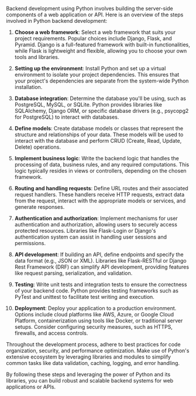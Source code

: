 Backend development using Python involves building the server-side components of a web application or API. Here is an overview of the steps involved in Python backend development:

1. **Choose a web framework**: Select a web framework that suits your project requirements. Popular choices include Django, Flask, and Pyramid. Django is a full-featured framework with built-in functionalities, while Flask is lightweight and flexible, allowing you to choose your own tools and libraries.

2. **Setting up the environment**: Install Python and set up a virtual environment to isolate your project dependencies. This ensures that your project's dependencies are separate from the system-wide Python installation.

3. **Database integration**: Determine the database you'll be using, such as PostgreSQL, MySQL, or SQLite. Python provides libraries like SQLAlchemy, Django ORM, or specific database drivers (e.g., psycopg2 for PostgreSQL) to interact with databases.

4. **Define models**: Create database models or classes that represent the structure and relationships of your data. These models will be used to interact with the database and perform CRUD (Create, Read, Update, Delete) operations.

5. **Implement business logic**: Write the backend logic that handles the processing of data, business rules, and any required computations. This logic typically resides in views or controllers, depending on the chosen framework.

6. **Routing and handling requests**: Define URL routes and their associated request handlers. These handlers receive HTTP requests, extract data from the request, interact with the appropriate models or services, and generate responses.

7. **Authentication and authorization**: Implement mechanisms for user authentication and authorization, allowing users to securely access protected resources. Libraries like Flask-Login or Django's authentication system can assist in handling user sessions and permissions.

8. **API development**: If building an API, define endpoints and specify the data format (e.g., JSON or XML). Libraries like Flask-RESTful or Django Rest Framework (DRF) can simplify API development, providing features like request parsing, serialization, and validation.

9. **Testing**: Write unit tests and integration tests to ensure the correctness of your backend code. Python provides testing frameworks such as PyTest and unittest to facilitate test writing and execution.

10. **Deployment**: Deploy your application to a production environment. Options include cloud platforms like AWS, Azure, or Google Cloud Platform, containerization using tools like Docker, or traditional server setups. Consider configuring security measures, such as HTTPS, firewalls, and access controls.

Throughout the development process, adhere to best practices for code organization, security, and performance optimization. Make use of Python's extensive ecosystem by leveraging libraries and modules to simplify common tasks like data validation, caching, logging, and error handling.

By following these steps and leveraging the power of Python and its libraries, you can build robust and scalable backend systems for web applications or APIs.
